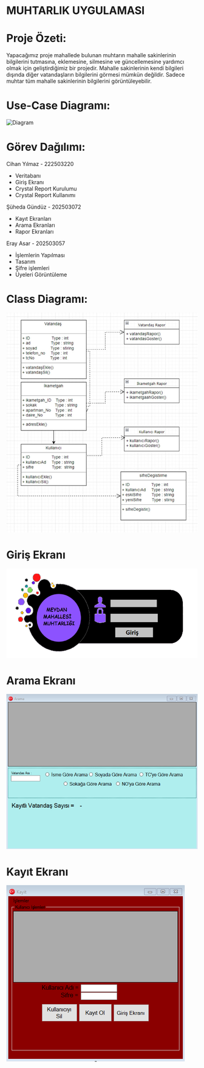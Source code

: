 # MUHTARLIK UYGULAMASI

# Proje Özeti:
Yapacağımız proje mahallede bulunan muhtarın mahalle sakinlerinin bilgilerini tutmasına, eklemesine, 
silmesine ve güncellemesine yardımcı olmak için geliştirdiğimiz bir projedir. Mahalle sakinlerinin kendi bilgileri dışında 
diğer vatandaşların bilgilerini görmesi mümkün değildir. Sadece muhtar tüm mahalle sakinlerinin bilgilerini görüntüleyebilir.

# Use-Case Diagramı:
![Diagram](https://github.com/Iskenderun-Technical-University/ymg-donem-projesi-Muhtarlik-Uygulamasi-/blob/master/use%20case%20diagram%C4%B1.png)

# Görev Dağılımı:
Cihan Yılmaz - 222503220
- Veritabanı
- Giriş Ekranı
- Crystal Report Kurulumu
- Crystal Report Kullanımı

Şüheda Gündüz - 202503072
- Kayıt Ekranları
- Arama Ekranları
- Rapor Ekranları

Eray Asar - 202503057
- İşlemlerin Yapılması
- Tasarım 
- Şifre işlemleri
- Üyeleri Görüntüleme

# Class Diagramı:
![Class Diagram](https://github.com/Iskenderun-Technical-University/ymg-donem-projesi-Muhtarlik-Uygulamasi-/blob/master/Class%20Diagram%C4%B1.png)

# Giriş Ekranı
![Login](https://github.com/Iskenderun-Technical-University/ymg-donem-projesi-Muhtarlik-Uygulamasi-/blob/master/Giri%C5%9F.png)

# Arama Ekranı
![](https://github.com/Iskenderun-Technical-University/ymg-donem-projesi-Muhtarlik-Uygulamasi-/blob/master/Arama%20Ekrani.png)

# Kayıt Ekranı
![](https://github.com/Iskenderun-Technical-University/ymg-donem-projesi-Muhtarlik-Uygulamasi-/blob/master/Kayit%20Ekrani.png)
